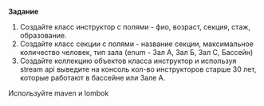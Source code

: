 **Задание**

1. Создайте класс инструктор с полями - фио, возраст, секция, стаж, образование.
2. Создайте класс секции с полями - название секции, максимальное
   количество человек, тип зала (enum - Зал А, Зал Б, Зал С, Бассейн)
3. Создайте коллекцию объектов класса инструктор и используя stream api
   выведите на консоль кол-во инструкторов старше 30 лет, которые
   работают в бассейне или Зале А.

Используйте maven и lombok